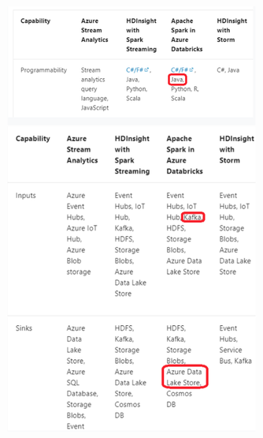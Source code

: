 ![alt text](<Screenshot from 2024-09-20 14-58-49.png>)
![alt text](<Screenshot from 2024-09-20 15-00-01.png>)
